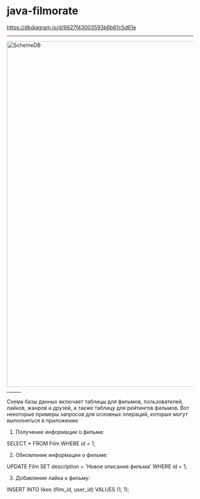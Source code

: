 # java-filmorate
https://dbdiagram.io/d/6627f43003593b6b61c5d61e
______
<img width="932" alt="SchemeDB" src="https://github.com/ViktoriaKoroleva/java-kanban/assets/148775573/5c24d7bb-52c1-4f7f-962f-93a5a91bbf4a">
______

Схема базы данных включает таблицы для фильмов, пользователей, лайков, жанров и друзей, а также таблицу для рейтингов фильмов. 
Вот некоторые примеры запросов для основных операций, которые  могут выполняться в приложении:

1. Получение информации о фильме:

SELECT *
FROM Film
WHERE id = 1;

2. Обновление информации о фильме:
   
UPDATE Film
SET description = 'Новое описание фильма'
WHERE id = 1;

3. Добавление лайка к фильму:

INSERT INTO likes (film_id, user_id)
VALUES (1, 1);
